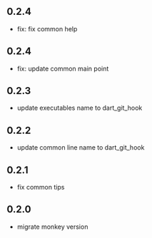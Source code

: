 ## 0.2.4

- fix: fix common help

## 0.2.4

- fix: update common main point

## 0.2.3

- update executables name to dart_git_hook

## 0.2.2

- update common line name to dart_git_hook

## 0.2.1

- fix common tips

## 0.2.0

- migrate monkey version